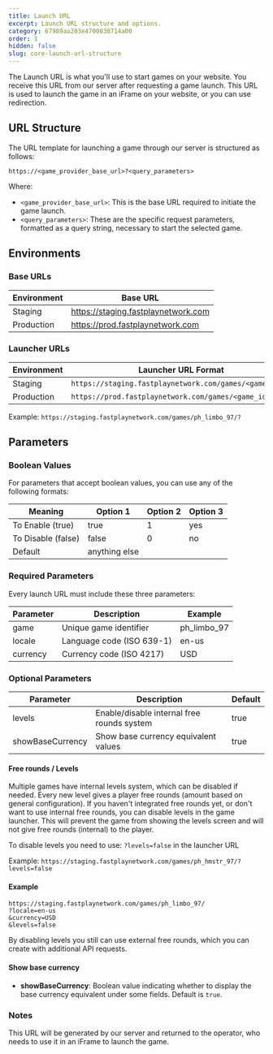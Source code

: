 ```yaml
---
title: Launch URL
excerpt: Launch URL structure and options.
category: 67989aa203e4700030714a00
order: 1
hidden: false
slug: core-launch-url-structure
---
```


The Launch URL is what you'll use to start games on your website. You receive this URL from our server after requesting a game launch. This URL is used to launch the game in an iFrame on your website, or you can use redirection.

## URL Structure

The URL template for launching a game through our server is structured as follows:

```
https://<game_provider_base_url>?<query_parameters>
```

Where:
- `<game_provider_base_url>`: This is the base URL required to initiate the game launch.
- `<query_parameters>`: These are the specific request parameters, formatted as a query string, necessary to start the selected game.

## Environments

### Base URLs

| Environment | Base URL                          |
|-------------|-----------------------------------|
| Staging     | https://staging.fastplaynetwork.com       |
| Production  | https://prod.fastplaynetwork.com          |

### Launcher URLs

| Environment | Launcher URL Format                                  |
|-------------|-----------------------------------------------------|
| Staging     | `https://staging.fastplaynetwork.com/games/<game_id>/?` |
| Production  | `https://prod.fastplaynetwork.com/games/<game_id>/?`    |

Example: `https://staging.fastplaynetwork.com/games/ph_limbo_97/?`

## Parameters

### Boolean Values

For parameters that accept boolean values, you can use any of the following formats:

| Meaning            | Option 1      | Option 2 | Option 3 |
|--------------------|---------------|----------|----------|
| To Enable (true)   | true          | 1        | yes      |
| To Disable (false) | false         | 0        | no       |
| Default            | anything else |          |          |


### Required Parameters

Every launch URL must include these three parameters:

| Parameter | Description                           | Example        |
|-----------|---------------------------------------|----------------|
| game      | Unique game identifier                | ph_limbo_97    |
| locale    | Language code (ISO 639-1)             | en-us          |
| currency  | Currency code (ISO 4217)              | USD            |

### Optional Parameters

| Parameter        | Description                               | Default |
|------------------|-------------------------------------------|---------|
| levels           | Enable/disable internal free rounds system | true    |
| showBaseCurrency | Show base currency equivalent values      | true    |

#### Free rounds / Levels

Multiple games have internal levels system, which can be disabled if needed. Every new level gives a player free rounds (amount based on general configuration).
If you haven't integrated free rounds yet, or don't want to use internal free rounds, you can disable levels in the game launcher. This will prevent the game from showing the levels screen and will not give free rounds (internal) to the player.

To disable levels you need to use: `?levels=false` in the launcher URL

Example:
`https://staging.fastplaynetwork.com/games/ph_hmstr_97/?levels=false`

#### Example

```
https://staging.fastplaynetwork.com/games/ph_limbo_97/
?locale=en-us
&currency=USD
&levels=false
```

By disabling levels you still can use external free rounds, which you can create with additional API requests.

#### Show base currency

- **showBaseCurrency**: Boolean value indicating whether to display the base currency equivalent under some fields. Default is `true`.

### Notes

This URL will be generated by our server and returned to the operator, who needs to use it in an iFrame to launch the game.
